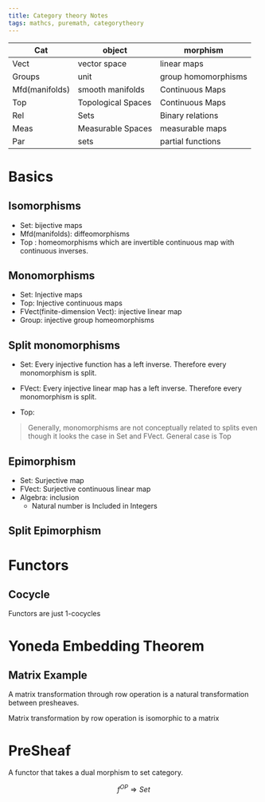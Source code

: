 ```yaml
---
title: Category theory Notes
tags: mathcs, puremath, categorytheory
---
```



| Cat | object | morphism |
| --- | --- | --- |
| Vect | vector space | linear maps |
| Groups | unit | group homomorphisms |
| Mfd(manifolds) | smooth manifolds | Continuous Maps |
| Top | Topological Spaces | Continuous Maps |
| Rel | Sets | Binary relations |
| Meas | Measurable Spaces | measurable maps |
|Par | sets | partial functions |

# Basics

## Isomorphisms

* Set: bijective maps
* Mfd(manifolds):  diffeomorphisms
* Top : homeomorphisms which are invertible continuous map with continuous inverses.

## Monomorphisms

* Set: Injective maps
* Top: Injective continuous maps
* FVect(finite-dimension Vect): injective linear map
* Group: injective group homeomorphisms

## Split monomorphisms

* Set: Every injective function has a left inverse. Therefore every monomorphism is split.
* FVect: Every injective linear map has a left inverse. Therefore every monomorphism is split.

* Top: 

> Generally, monomorphisms are not conceptually related to splits even though it looks the case in Set and FVect. General case is Top

## Epimorphism

* Set: Surjective map
* FVect: Surjective continuous linear map
* Algebra: inclusion
  * Natural number is Included in Integers

## Split Epimorphism



# Functors

## Cocycle

Functors are just 1-cocycles

# Yoneda Embedding Theorem

## Matrix Example

A matrix transformation through row operation is a natural transformation between presheaves.  

Matrix transformation by row operation is isomorphic to a matrix

# PreSheaf

A functor that takes a dual morphism to set category.

$$f^{OP} \Rightarrow Set$$